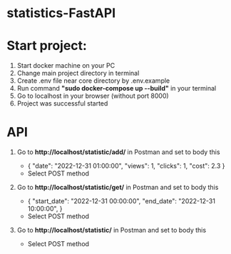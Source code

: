 # statistics-FastAPI

# Start project:
  1) Start docker machine on your PC
  2) Change main project directory in terminal
  3) Create .env file near core directory by .env.example 
  4) Run command **"sudo docker-compose up --build"** in your terminal
  5) Go to localhost in your browser (without port 8000)
  6) Project was successful started

# API
  1) Go to **http://localhost/statistic/add/** in Postman and set to body this
     - {
          "date": "2022-12-31 01:00:00",
          "views": 1,
          "clicks": 1,
          "cost": 2.3
        }
     - Select POST method
     
  2) Go to **http://localhost/statistic/get/** in Postman and set to body this
     - {
          "start_date": "2022-12-31 00:00:00",
          "end_date": "2022-12-31 10:00:00",
        }
     - Select POST method
     
  3) Go to **http://localhost/statistic/** in Postman and set to body this
   
     - Select POST method
